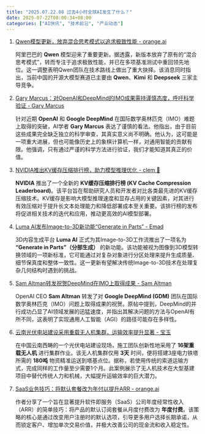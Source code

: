 ```yaml
---
title: "2025.07.22.08 过去4小时全球AI发生了什么？"
date: 2025-07-22T08:00:34+08:00
categories: ["AI快讯", "技术前沿", "产业动态"]
---
```


1. [Qwen模型更新，放弃混合思考模式以追求极致性能 - orange.ai](https://x.com/oran_ge/status/1947425309420359760)

   阿里巴巴的 **Qwen** 模型迎来了重要更新。据透露，新版本放弃了原有的“混合思考模式”，转而专注于追求极致性能，并已在多项基准测试中重回领先地位。这一调整表明Qwen团队在技术路线上做出了重大抉择。该消息同时指出，当前中国的开源大模型赛道已主要由 **Qwen**、**Kimi** 和 **Deepseek** 三家主导竞争。

2. [Gary Marcus：对OpenAI和DeepMind的IMO成果需持谨慎态度，呼吁科学验证 - Gary Marcus](https://x.com/GaryMarcus/status/1947423642343903272)

   针对近期 **OpenAI** 和 **Google DeepMind** 在国际数学奥林匹克（IMO）难题上取得的突破，AI学者 **Gary Marcus** 表达了谨慎的看法。他指出，由于目前这些成果完全缺乏独立的科学审查，其真实意义尚不明确。他认为，这可能是一项重大进展，但也可能像历史上的象棋计算机一样，对通用智能的贡献有限。他强调，只有通过严谨的科学方法进行验证，我们才能知道其真正的价值。

3. [NVIDIA推出KV缓存压缩排行榜，助力模型推理优化 - clem 🤗](https://x.com/ClementDelangue/status/1947410278255366477)

   **NVIDIA** 推出了一个全新的 **KV缓存压缩排行榜 (KV Cache Compression Leaderboard)**。该平台旨在帮助研究人员和开发者对比各类最先进的KV缓存压缩技术。KV缓存是影响大模型推理速度和显存占用的关键因素，对其进行有效压缩对于提升长文本处理能力和降低部署成本至关重要。该排行榜的发布将促进相关技术的迭代和应用，推动更高效的AI模型部署。

4. [Luma AI发布Image-to-3D新功能“Generate in Parts” - Emad](https://x.com/EMostaque/status/1947407165561667802)

   3D内容生成平台 **Luma AI** 正式为其Image-to-3D工作流推出了一项名为 **“Generate in Parts”（分部生成）** 的新功能。该功能被视为图像到3D模型转换领域的一项新标准，它可能通过对复杂对象进行分区处理来提升生成质量、细节保真度和整体一致性。这一更新有望解决传统Image-to-3D技术在处理复杂几何结构时遇到的挑战。

5. [Sam Altman转发祝贺DeepMind在IMO上取得成果 - Sam Altman](https://x.com/sama/status/1947405333909148112)

   OpenAI CEO **Sam Altman** 转发了对 **Google DeepMind (GDM)** 团队在国际数学奥林匹克（IMO）问题上取得成果的祝贺。原帖中提到，DeepMind的并行成功凸显了AI领域发展的迅猛速度，并指出其解决问题的方法与OpenAI有所不同，这表明了实现通用人工智能（AGI）的路径可能存在多样性。

6. [云南光伏电站建设采用重载无人机集群，运输效率提升显著 - 宝玉](https://x.com/dotey/status/1947398420639191473)

   在中国云南西畴的一个光伏电站建设现场，施工团队创新性地采用了 **16架重载无人机** 进行集群作业。该无人机集群仅用 **3天** 时间，便将搭建3座电力铁塔所需的 **180吨** 物资精准运送到塔基点位。据称，若使用传统的索道运输方式，完成同样的工作量至少需要1个月。此案例展示了无人机技术在大型基建项目中替代传统人力和机械，大幅提升运输效率的巨大潜力。

7. [SaaS业务技巧：将默认套餐改为年付以提升ARR - orange.ai](https://x.com/oran_ge/status/1947426930455941224)

   作者分享了一个旨在显著提升软件即服务（SaaS）公司年度经常性收入（ARR）的简单技巧：将产品的默认订阅套餐从月度付费改为 **年度付费**。该策略的核心是通过改变用户注册时的默认选项，引导更多用户选择长期承诺，从而锁定客户、增加单次交易价值，并极大改善公司的现金流和收入稳定性。